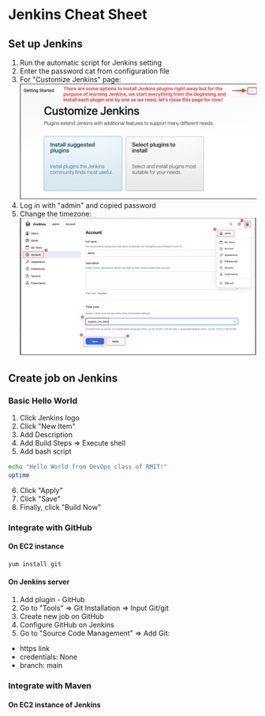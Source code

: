 # Jenkins Cheat Sheet
## Set up Jenkins
1. Run the automatic script for Jenkins setting
2. Enter the password cat from configuration file
3. For "Customize Jenkins" page:
   <img src="./images/img1.png">
4. Log in with "admin" and copied password
5. Change the timezone:
   <img src="./images/img2.png">

## Create job on Jenkins
### Basic Hello World
1. Click Jenkins logo
2. Click "New Item"
3. Add Description
4. Add Build Steps => Execute shell
5. Add bash script
```bash
echo "Hello World from DevOps class of RMIT!"
uptime
```
6. Click "Apply"
7. Click "Save"
8. Finally, click "Build Now"

### Integrate with GitHub
#### On EC2 instance
```bash
yum install git
```
#### On Jenkins server
1. Add plugin - GitHub
2. Go to "Tools" => Git Installation => Input Git/git
3. Create new job on GitHub
4. Configure GitHub on Jenkins
5. Go to "Source Code Management" => Add Git: 
- https link
- credentials: None
- branch: main

### Integrate with Maven
#### On EC2 instance of Jenkins